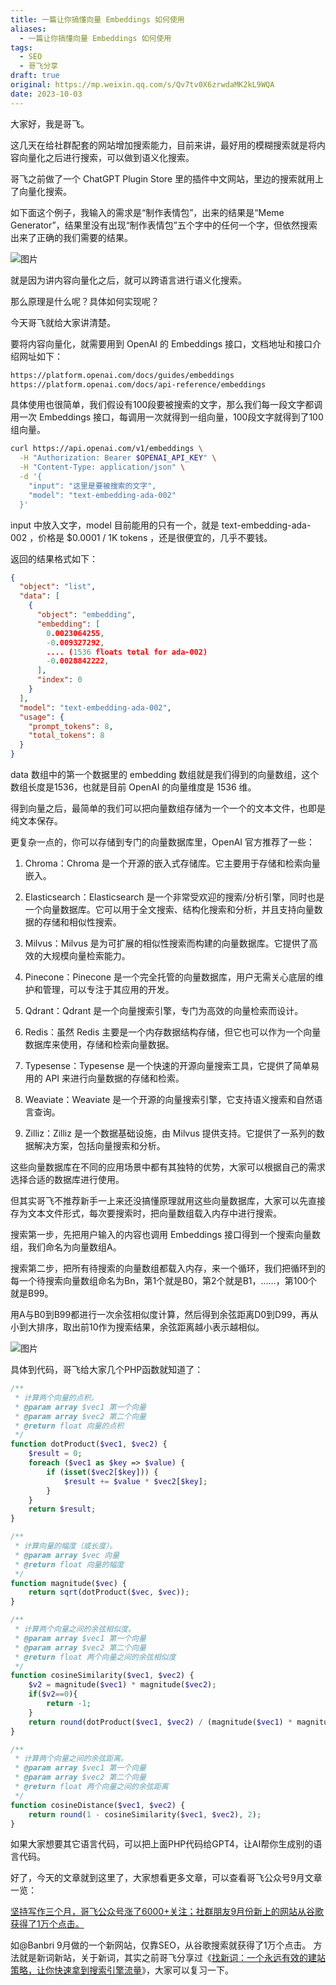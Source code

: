```yaml
---
title: 一篇让你搞懂向量 Embeddings 如何使用
aliases:
  - 一篇让你搞懂向量 Embeddings 如何使用
tags:
  - SEO
  - 哥飞分享
draft: true
original: https://mp.weixin.qq.com/s/Qv7tv0X6zrwdaMK2kL9WQA
date: 2023-10-03
---
```

大家好，我是哥飞。  

这几天在给社群配套的网站增加搜索能力，目前来讲，最好用的模糊搜索就是将内容向量化之后进行搜索，可以做到语义化搜索。  

哥飞之前做了一个 ChatGPT Plugin Store 里的插件中文网站，里边的搜索就用上了向量化搜索。  

如下面这个例子，我输入的需求是“制作表情包”，出来的结果是“Meme Generator”，结果里没有出现“制作表情包”五个字中的任何一个字，但依然搜索出来了正确的我们需要的结果。  

![图片](https://mmbiz.qpic.cn/sz_mmbiz_png/LBrX00GQeictpKE3aR07vkIN012huYUI6x5BnT9icfpEYQ4bbS1AicnocwnZFyAkYZicXicIxL07yFo8zTHZr66Zhng/640?wx_fmt=png&tp=webp&wxfrom=5&wx_lazy=1&wx_co=1)

就是因为讲内容向量化之后，就可以跨语言进行语义化搜索。  

那么原理是什么呢？具体如何实现呢？

今天哥飞就给大家讲清楚。

要将内容向量化，就需要用到 OpenAI 的 Embeddings 接口，文档地址和接口介绍网址如下：  

```bash
https://platform.openai.com/docs/guides/embeddings
https://platform.openai.com/docs/api-reference/embeddings
```

具体使用也很简单，我们假设有100段要被搜索的文字，那么我们每一段文字都调用一次 Embeddings 接口，每调用一次就得到一组向量，100段文字就得到了100组向量。

```bash
curl https://api.openai.com/v1/embeddings \
  -H "Authorization: Bearer $OPENAI_API_KEY" \
  -H "Content-Type: application/json" \
  -d '{
    "input": "这里是要被搜索的文字",
    "model": "text-embedding-ada-002"
  }'
```

input 中放入文字，model 目前能用的只有一个，就是 text-embedding-ada-002 ，价格是 $0.0001 / 1K tokens ，还是很便宜的，几乎不要钱。

返回的结果格式如下：  

```json
{
  "object": "list",
  "data": [
    {
      "object": "embedding",
      "embedding": [
        0.0023064255,
        -0.009327292,
        .... (1536 floats total for ada-002)
        -0.0028842222,
      ],
      "index": 0
    }
  ],
  "model": "text-embedding-ada-002",
  "usage": {
    "prompt_tokens": 8,
    "total_tokens": 8
  }
}
```

data 数组中的第一个数据里的 embedding 数组就是我们得到的向量数组，这个数组长度是1536，也就是目前 OpenAI 的向量维度是 1536 维。  

得到向量之后，最简单的我们可以把向量数组存储为一个一个的文本文件，也即是纯文本保存。  

更复杂一点的，你可以存储到专门的向量数据库里，OpenAI 官方推荐了一些：  

1. Chroma：Chroma 是一个开源的嵌入式存储库。它主要用于存储和检索向量嵌入。
    
2. Elasticsearch：Elasticsearch 是一个非常受欢迎的搜索/分析引擎，同时也是一个向量数据库。它可以用于全文搜索、结构化搜索和分析，并且支持向量数据的存储和相似性搜索。  
    
3. Milvus：Milvus 是为可扩展的相似性搜索而构建的向量数据库。它提供了高效的大规模向量检索能力。
    
4. Pinecone：Pinecone 是一个完全托管的向量数据库，用户无需关心底层的维护和管理，可以专注于其应用的开发。
    
5. Qdrant：Qdrant 是一个向量搜索引擎，专门为高效的向量检索而设计。
    
6. Redis：虽然 Redis 主要是一个内存数据结构存储，但它也可以作为一个向量数据库来使用，存储和检索向量数据。
    
7. Typesense：Typesense 是一个快速的开源向量搜索工具，它提供了简单易用的 API 来进行向量数据的存储和检索。
    
8. Weaviate：Weaviate 是一个开源的向量搜索引擎，它支持语义搜索和自然语言查询。
    
9. Zilliz：Zilliz 是一个数据基础设施，由 Milvus 提供支持。它提供了一系列的数据解决方案，包括向量搜索和分析。
    

这些向量数据库在不同的应用场景中都有其独特的优势，大家可以根据自己的需求选择合适的数据库进行使用。

但其实哥飞不推荐新手一上来还没搞懂原理就用这些向量数据库，大家可以先直接存为文本文件形式，每次要搜索时，把向量数组载入内存中进行搜索。  

搜索第一步，先把用户输入的内容也调用 Embeddings 接口得到一个搜索向量数组，我们命名为向量数组A。  

搜索第二步，把所有待搜索的向量数组都载入内存，来一个循环，我们把循环到的每一个待搜索向量数组命名为Bn，第1个就是B0，第2个就是B1，……，第100个就是B99。  

用A与B0到B99都进行一次余弦相似度计算，然后得到余弦距离D0到D99，再从小到大排序，取出前10作为搜索结果，余弦距离越小表示越相似。

![图片](https://mmbiz.qpic.cn/sz_mmbiz_png/LBrX00GQeictpKE3aR07vkIN012huYUI620BkhP1lJJTSRolvHQgmVT5kNpqafMCh2sgdUgxq0QSnIW6CD3WIicw/640?wx_fmt=png&tp=webp&wxfrom=5&wx_lazy=1&wx_co=1)

具体到代码，哥飞给大家几个PHP函数就知道了：

```php
/**
 * 计算两个向量的点积。
 * @param array $vec1 第一个向量
 * @param array $vec2 第二个向量
 * @return float 向量的点积
 */
function dotProduct($vec1, $vec2) {
    $result = 0;
    foreach ($vec1 as $key => $value) {
        if (isset($vec2[$key])) {
            $result += $value * $vec2[$key];
        }
    }
    return $result;
}

/**
 * 计算向量的幅度（或长度）。
 * @param array $vec 向量
 * @return float 向量的幅度
 */
function magnitude($vec) {
    return sqrt(dotProduct($vec, $vec));
}

/**
 * 计算两个向量之间的余弦相似度。
 * @param array $vec1 第一个向量
 * @param array $vec2 第二个向量
 * @return float 两个向量之间的余弦相似度
 */
function cosineSimilarity($vec1, $vec2) {
    $v2 = magnitude($vec1) * magnitude($vec2);
    if($v2==0){
        return -1;
    }
    return round(dotProduct($vec1, $vec2) / (magnitude($vec1) * magnitude($vec2)), 2);
}

/**
 * 计算两个向量之间的余弦距离。
 * @param array $vec1 第一个向量
 * @param array $vec2 第二个向量
 * @return float 两个向量之间的余弦距离
 */
function cosineDistance($vec1, $vec2) {
    return round(1 - cosineSimilarity($vec1, $vec2), 2);
}
```

  
如果大家想要其它语言代码，可以把上面PHP代码给GPT4，让AI帮你生成别的语言代码。

好了，今天的文章就到这里了，大家想看更多文章，可以查看哥飞公众号9月文章一览：  

[坚持写作三个月，哥飞公众号涨了6000+关注；社群朋友9月份新上的网站从谷歌获得了1万个点击。](http://mp.weixin.qq.com/s?__biz=MjM5OTIzMzYyMA==&mid=2650080462&idx=1&sn=6ca3c332c3a4ceefd688e46492ca92d9&chksm=bf3f35f58848bce332b9264e795640aefdb171ea46b635d2040eaee10a63a49b6ffe6a3e0415&scene=21#wechat_redirect)

如@Banbri 9月做的一个新网站，仅靠SEO，从谷歌搜索就获得了1万个点击。
方法就是新词新站，关于新词，其实之前哥飞分享过《[找新词：一个永远有效的建站策略，让你快速拿到搜索引擎流量](http://mp.weixin.qq.com/s?__biz=MjM5OTIzMzYyMA==&mid=2650079457&idx=1&sn=6a6b914a2685581ef26ef00cb8b19ee1&chksm=bf3f31da8848b8cc7e206419bcb2884415659dae3bd17fb77b9859adf106da494bd843f5d6f4&scene=21#wechat_redirect)》，大家可以复习一下。  
